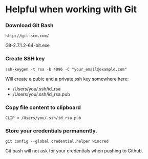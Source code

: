 
# Helpful when working with Git

### Download Git Bash
```
http://git-scm.com/
```
Git-2.7.1.2-64-bit.exe


### Create SSH key
```
ssh-keygen -t rsa -b 4096 -C "your_email@example.com"
```
Will create a pubic and a private ssh key somewhere here:
* /Users/you/.ssh/id_rsa
* /Users/you/.ssh/id_rsa.pub

### Copy file content to clipboard
```
CLIP < /Users/you/.ssh/id_rsa.pub
```

### Store your credentials permanently. 
```
git config --global credential.helper wincred
```
Git bash will not ask for your credentials when pushing to Github.
